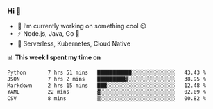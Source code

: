 ### Hi 👋

<!--
**nodejh/nodejh** is a ✨ _special_ ✨ repository because its `README.md` (this file) appears on your GitHub profile.

Here are some ideas to get you started:

- 🔭 I’m currently working on ...
- 🌱 I’m currently learning ...
- 👯 I’m looking to collaborate on ...
- 🤔 I’m looking for help with ...
- 💬 Ask me about ...
- 📫 How to reach me: ...
- 😄 Pronouns: ...
- ⚡ Fun fact: ...
-->

- 🔭 I’m currently working on something cool :wink:
- ⚡ Node.js, Java, Go :thought_balloon:
- 🤖 Serverless, Kubernetes, Cloud Native

📊 **This week I spent my time on**

<!--START_SECTION:waka-->

```txt
Python       7 hrs 51 mins   ███████████░░░░░░░░░░░░░░   43.43 %
JSON         7 hrs 2 mins    █████████▓░░░░░░░░░░░░░░░   38.95 %
Markdown     2 hrs 15 mins   ███░░░░░░░░░░░░░░░░░░░░░░   12.48 %
YAML         22 mins         ▓░░░░░░░░░░░░░░░░░░░░░░░░   02.09 %
CSV          8 mins          ▒░░░░░░░░░░░░░░░░░░░░░░░░   00.82 %
```

<!--END_SECTION:waka-->


<!--
:traffic_light: **Visitors**

![visitors](https://visitor-badge.glitch.me/badge?page_id=nodejh.nodejh)
-->
